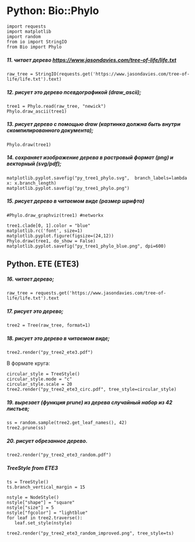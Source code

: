 # Python: Bio::Phylo

```
import requests
import matplotlib
import random
from io import StringIO
from Bio import Phylo
```

##### 11. читает дерево https://www.jasondavies.com/tree-of-life/life.txt 
`raw_tree = StringIO(requests.get('https://www.jasondavies.com/tree-of-life/life.txt').text)`

##### 12. рисует это дерево псевдографикой (draw_ascii);
```
tree1 = Phylo.read(raw_tree, "newick")
Phylo.draw_ascii(tree1)
```

##### 13. рисует дерево с помощью draw (картинка должна быть внутри скомпилированного документа);
`Phylo.draw(tree1)`

##### 14. сохраняет изображение дерева в растровый формат (png) и векторный (svg/pdf);
```
matplotlib.pyplot.savefig("py_tree1_phylo.svg",  branch_labels=lambda x: x.branch_length)
matplotlib.pyplot.savefig("py_tree1_phylo.png")
```

##### 15. рисует дерево в читаемом виде (размер шрифта)
```
#Phylo.draw_graphviz(tree1) #networkx

tree1.clade[0, 1].color = "blue"
matplotlib.rc('font', size=1)
matplotlib.pyplot.figure(figsize=(24,12))
Phylo.draw(tree1, do_show = False)
matplotlib.pyplot.savefig("py_tree1_phylo_blue.png", dpi=600)
```

## Python. ETE (ETE3)

##### 16. читает дерево;
`raw_tree = requests.get('https://www.jasondavies.com/tree-of-life/life.txt').text`

##### 17. рисует это дерево;
`tree2 = Tree(raw_tree, format=1)`

##### 18. рисует это дерево в читаемом виде;
`tree2.render("py_tree2_ete3.pdf")`

В формате круга:

```
circular_style = TreeStyle()
circular_style.mode = "c"
circular_style.scale = 20
tree2.render("py_tree2_ete3_circ.pdf", tree_style=circular_style)
```

##### 19. вырезает (функция prune) из дерева случайный набор из 42 листьев;

```
ss = random.sample(tree2.get_leaf_names(), 42)
tree2.prune(ss)
```

##### 20. рисует обрезанное дерево.

`tree2.render("py_tree2_ete3_random.pdf")`

##### TreeStyle from ETE3
```
ts = TreeStyle()
ts.branch_vertical_margin = 15

nstyle = NodeStyle()
nstyle["shape"] = "square"
nstyle["size"] = 5 
nstyle["fgcolor"] = "lightblue"
for leaf in tree2.traverse(): 
   leaf.set_style(nstyle)

tree2.render("py_tree2_ete3_random_improved.png", tree_style=ts)
```
